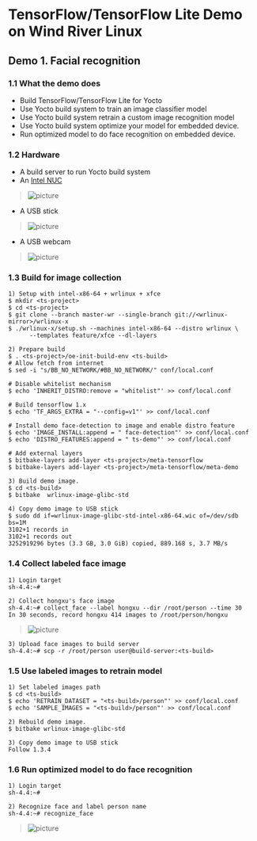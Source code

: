 # TensorFlow/TensorFlow Lite Demo on Wind River Linux

## Demo 1. Facial recognition
### 1.1 What the demo does
* Build TensorFlow/TensorFlow Lite for Yocto
* Use Yocto build system to train an image classifier model
* Use Yocto build system retrain a custom image recognition model
* Use Yocto build system optimize your model for embedded device.
* Run optimized model to do face recognition on embedded device.

### 1.2 Hardware
* A build server to run Yocto build system
* An [Intel NUC](https://www.intel.com/content/www/us/en/products/boards-kits/nuc.html)

>![picture](https://github.com/Wind-River/meta-tensorflow/blob/master/meta-demo/files/nuc.jpg)

* A USB stick

>![picture](https://github.com/Wind-River/meta-tensorflow/blob/master/meta-demo/files/usb_stick.jpg)

* A USB webcam

>![picture](https://github.com/Wind-River/meta-tensorflow/blob/master/meta-demo/files/usb_webcam.jpg)

### 1.3 Build for image collection

```
1) Setup with intel-x86-64 + wrlinux + xfce
$ mkdir <ts-project>
$ cd <ts-project>
$ git clone --branch master-wr --single-branch git://<wrlinux-mirror>/wrlinux-x
$ ./wrlinux-x/setup.sh --machines intel-x86-64 --distro wrlinux \
      --templates feature/xfce --dl-layers

2) Prepare build
$ . <ts-project>/oe-init-build-env <ts-build>
# Allow fetch from internet
$ sed -i "s/BB_NO_NETWORK/#BB_NO_NETWORK/" conf/local.conf

# Disable whitelist mechanism
$ echo 'INHERIT_DISTRO:remove = "whitelist"' >> conf/local.conf

# Build tensorflow 1.x
$ echo 'TF_ARGS_EXTRA = "--config=v1"' >> conf/local.conf

# Install demo face-detection to image and enable distro feature
$ echo 'IMAGE_INSTALL:append = " face-detection"' >> conf/local.conf
$ echo 'DISTRO_FEATURES:append = " ts-demo"' >> conf/local.conf

# Add external layers
$ bitbake-layers add-layer <ts-project>/meta-tensorflow
$ bitbake-layers add-layer <ts-project>/meta-tensorflow/meta-demo

3) Build demo image.
$ cd <ts-build>
$ bitbake  wrlinux-image-glibc-std

4) Copy demo image to USB stick
$ sudo dd if=wrlinux-image-glibc-std-intel-x86-64.wic of=/dev/sdb bs=1M
3102+1 records in
3102+1 records out
3252919296 bytes (3.3 GB, 3.0 GiB) copied, 889.168 s, 3.7 MB/s
```

### 1.4 Collect labeled face image
```
1) Login target
sh-4.4:~#

2) Collect hongxu's face image
sh-4.4:~# collect_face --label hongxu --dir /root/person --time 30
In 30 seconds, record hongxu 414 images to /root/person/hongxu
```
>![picture](https://github.com/Wind-River/meta-tensorflow/blob/master/meta-demo/files/label_hongxu.gif)
```
3) Upload face images to build server
sh-4.4:~# scp -r /root/person user@build-server:<ts-build>
```

### 1.5 Use labeled images to retrain model
```
1) Set labeled images path
$ cd <ts-build>
$ echo 'RETRAIN_DATASET = "<ts-build>/person"' >> conf/local.conf
$ echo 'SAMPLE_IMAGES = "<ts-build>/person"' >> conf/local.conf

2) Rebuild demo image.
$ bitbake wrlinux-image-glibc-std

3) Copy demo image to USB stick
Follow 1.3.4
```

### 1.6 Run optimized model to do face recognition
```
1) Login target
sh-4.4:~#

2) Recognize face and label person name
sh-4.4:~# recognize_face
```
>![picture](https://github.com/Wind-River/meta-tensorflow/blob/master/meta-demo/files/tensorflow-demo.gif)
